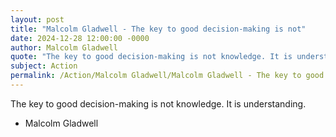 ```yaml
---
layout: post
title: "Malcolm Gladwell - The key to good decision-making is not"
date: 2024-12-28 12:00:00 -0000
author: Malcolm Gladwell
quote: "The key to good decision-making is not knowledge. It is understanding."
subject: Action
permalink: /Action/Malcolm Gladwell/Malcolm Gladwell - The key to good decision-making is not
---
```


The key to good decision-making is not knowledge. It is understanding.

- Malcolm Gladwell
